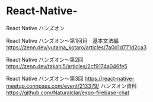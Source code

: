 # React-Native-
React Native ハンズオン

React Native ハンズオン〜第1回目　基本文法編  
https://zenn.dev/yutama_kotaro/articles/7a0d1d771d2ca3

React Native ハンズオン〜第2回  
https://zenn.dev/takahi5/articles/2cf9174a046fe5

React Native ハンズオン〜第3回
https://react-native-meetup.connpass.com/event/213379/
ハンズオン資料
https://github.com/Naturalclar/expo-firebase-chat
